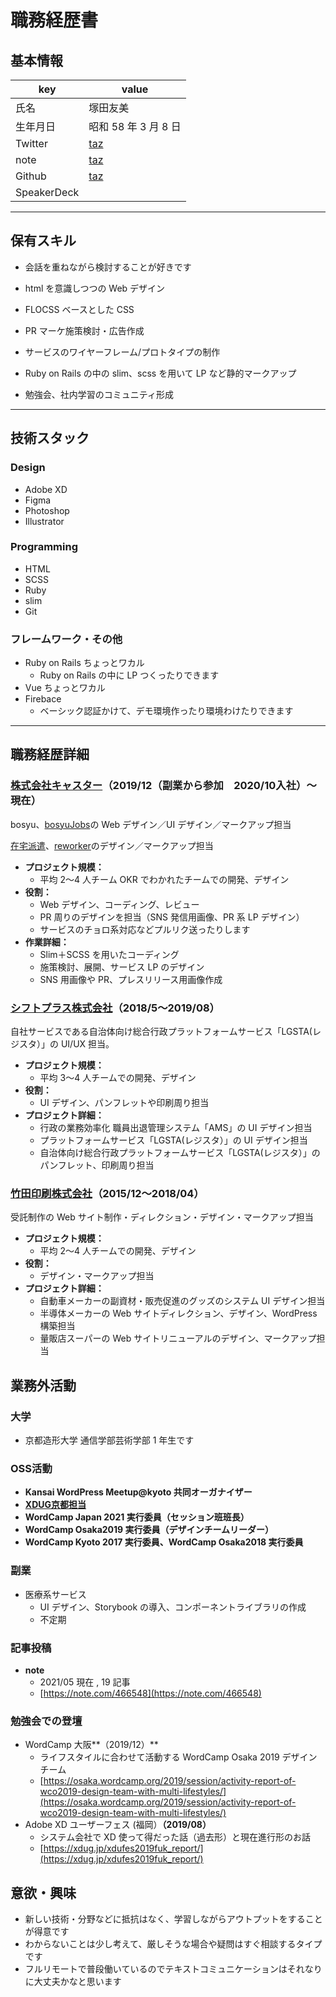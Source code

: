 # 職務経歴書

## 基本情報

|key|value|
|---|---|
|氏名|塚田友美|
|生年月日|昭和 58 年 3 月 8 日|
|Twitter|[taz](https://twitter.com/466548)|
|note|[taz](https://note.com/466548)|
|Github|[taz](https://github.com/466548)|
|SpeakerDeck||

---

## 保有スキル
- 会話を重ねながら検討することが好きです

- html を意識しつつの Web デザイン
- FLOCSS ベースとした CSS
- PR マーケ施策検討・広告作成
- サービスのワイヤーフレーム/プロトタイプの制作
- Ruby on Rails の中の slim、scss を用いて LP など静的マークアップ
- 勉強会、社内学習のコミュニティ形成


---

## 技術スタック
### Design
- Adobe XD
- Figma
- Photoshop
- Illustrator

### Programming

- HTML
- SCSS
- Ruby
- slim
- Git
### フレームワーク・その他
- Ruby on Rails ちょっとワカル
  -  Ruby on Rails の中に LP つくったりできます
- Vue ちょっとワカル
- Firebace
  -  ベーシック認証かけて、デモ環境作ったり環境わけたりできます

---

## 職務経歴詳細

### [株式会社キャスター](https://caster.co.jp/)（2019/12（副業から参加　2020/10入社）〜現在）

bosyu、[bosyuJobs](http://jobs.bosyu.me/)の Web デザイン／UI デザイン／マークアップ担当

[在宅派遣](https://www.zaitakuhaken.com/)、[reworker](https://www.reworker.jp/agent)のデザイン／マークアップ担当

- **プロジェクト規模：**
    - 平均 2〜4 人チーム OKR でわかれたチームでの開発、デザイン
- **役割：**
    - Web デザイン、コーディング、レビュー
    - PR 周りのデザインを担当（SNS 発信用画像、PR 系 LP デザイン）
    - サービスのチョロ系対応などプルリク送ったりします
- **作業詳細：**
    - Slim＋SCSS を用いたコーディング
    - 施策検討、展開、サービス LP のデザイン
    - SNS 用画像や PR、プレスリリース用画像作成

### [シフトプラス株式会社](https://www.shiftplus.co.jp/)（2018/5〜2019/08）

自社サービスである自治体向け総合行政プラットフォームサービス「LGSTA(レジスタ）」の UI/UX 担当。

- **プロジェクト規模：**
    - 平均 3〜4 人チームでの開発、デザイン
- **役割：**
    - UI デザイン、パンフレットや印刷周り担当
- **プロジェクト詳細：**
    - 行政の業務効率化 職員出退管理システム「AMS」の UI デザイン担当
    - プラットフォームサービス「LGSTA(レジスタ）」の UI デザイン担当
    - 自治体向け総合行政プラットフォームサービス「LGSTA(レジスタ）」のパンフレット、印刷周り担当

### [竹田印刷株式会社](https://www.takeda-prn.co.jp/)（2015/12〜2018/04）

受託制作の Web サイト制作・ディレクション・デザイン・マークアップ担当

- **プロジェクト規模：**
    - 平均 2〜4 人チームでの開発、デザイン
- **役割：**
    - デザイン・マークアップ担当
- **プロジェクト詳細：**
    - 自動車メーカーの副資材・販売促進のグッズのシステム UI デザイン担当
    - 半導体メーカーの Web サイトディレクション、デザイン、WordPress 構築担当
    - 量販店スーパーの Web サイトリニューアルのデザイン、マークアップ担当


## 業務外活動
### 大学

 - 京都造形大学 通信学部芸術学部 1 年生です

### OSS活動

- **Kansai WordPress Meetup@kyoto 共同オーガナイザー**
- **[XDUG京都担当](https://xdug.jp/kyoto/)**
- **WordCamp Japan 2021 実行委員（セッション班班長）**
- **WordCamp Osaka2019 実行委員（デザインチームリーダー）**
- **WordCamp Kyoto 2017 実行委員、WordCamp Osaka2018 実行委員**

### 副業

- 医療系サービス
    - UI デザイン、Storybook の導入、コンポーネントライブラリの作成
    - 不定期

### 記事投稿

- **note**
    - 2021/05 現在 , 19 記事
    - [https://note.com/466548](https://note.com/466548)

### 勉強会での登壇

- WordCamp 大阪**（2019/12）**
    - ライフスタイルに合わせて活動する WordCamp Osaka 2019 デザインチーム
    - [https://osaka.wordcamp.org/2019/session/activity-report-of-wco2019-design-team-with-multi-lifestyles/](https://osaka.wordcamp.org/2019/session/activity-report-of-wco2019-design-team-with-multi-lifestyles/)
- Adobe XD ユーザーフェス (福岡）**（2019/08）**
    - システム会社で XD 使って得だった話（過去形）と現在進行形のお話
    - [https://xdug.jp/xdufes2019fuk_report/](https://xdug.jp/xdufes2019fuk_report/)

##  意欲・興味
- 新しい技術・分野などに抵抗はなく、学習しながらアウトプットをすることが得意です
- わからないことは少し考えて、厳しそうな場合や疑問はすぐ相談するタイプです
- フルリモートで普段働いているのでテキストコミュニケーションはそれなりに大丈夫かなと思います